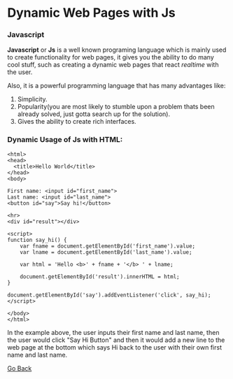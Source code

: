 # Dynamic Web Pages with Js

### Javascript

**Javascript** or **Js** is a well known programing language which is mainly used to create functionality for web pages, it gives you the ability to do many cool stuff, such as creating a dynamic web pages that react _realtime_ with the user.

Also, it is a powerful programming language that has many advantages like:

1. Simplicity.
2. Popularity(you are most likely to stumble upon a problem thats been already solved, just gotta search up for the solution).
3. Gives the ability to create rich interfaces.

### Dynamic Usage of Js with HTML:
```
<html>
<head>
  <title>Hello World</title>
</head>
<body>
 
First name: <input id="first_name">
Last name: <input id="last_name">
<button id="say">Say hi!</button>
 
<hr>
<div id="result"></div>
 
<script>
function say_hi() {
    var fname = document.getElementById('first_name').value;
    var lname = document.getElementById('last_name').value;
 
    var html = 'Hello <b>' + fname + '</b> ' + lname;
 
    document.getElementById('result').innerHTML = html;
}
 
document.getElementById('say').addEventListener('click', say_hi);
</script>
 
</body>
</html>
```
In the example above, the user inputs their first name and last name, then the user would click "Say Hi Button" and then it would add a new line to the web page at the bottom which says Hi back to the user with their own first name and last name. 




[Go Back](https://musaabshalaldeh.github.io/reading-notes/)